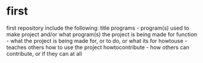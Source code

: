 # first
first repository
include the following:
title
programs - program(s) used to make project and/or what program(s) the project is being made for
function - what the project is being made for, or to do, or what its for
howtouse - teaches others how to use the project
howtocontribute - how others can contribute, or if they can at all
